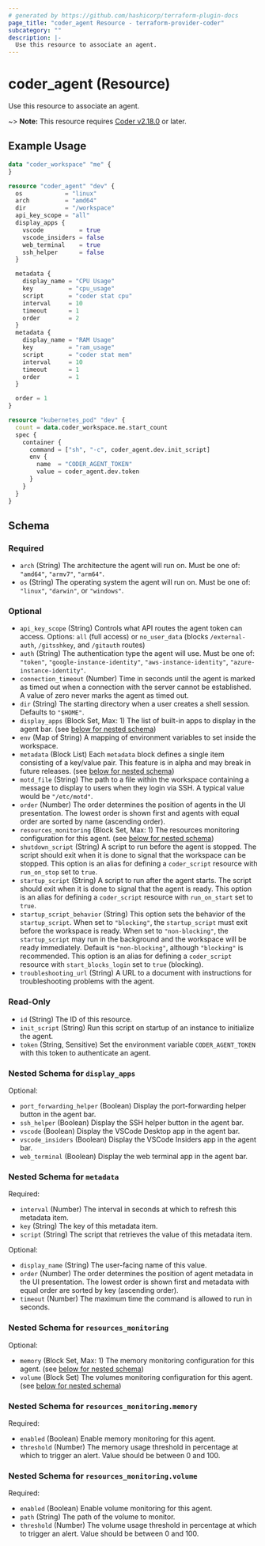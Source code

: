 ```yaml
---
# generated by https://github.com/hashicorp/terraform-plugin-docs
page_title: "coder_agent Resource - terraform-provider-coder"
subcategory: ""
description: |-
  Use this resource to associate an agent.
---
```


# coder_agent (Resource)

Use this resource to associate an agent.

~> **Note:** This resource requires [Coder v2.18.0](https://github.com/coder/coder/releases/tag/v2.18.0) or later.

## Example Usage

```terraform
data "coder_workspace" "me" {
}

resource "coder_agent" "dev" {
  os            = "linux"
  arch          = "amd64"
  dir           = "/workspace"
  api_key_scope = "all"
  display_apps {
    vscode          = true
    vscode_insiders = false
    web_terminal    = true
    ssh_helper      = false
  }

  metadata {
    display_name = "CPU Usage"
    key          = "cpu_usage"
    script       = "coder stat cpu"
    interval     = 10
    timeout      = 1
    order        = 2
  }
  metadata {
    display_name = "RAM Usage"
    key          = "ram_usage"
    script       = "coder stat mem"
    interval     = 10
    timeout      = 1
    order        = 1
  }

  order = 1
}

resource "kubernetes_pod" "dev" {
  count = data.coder_workspace.me.start_count
  spec {
    container {
      command = ["sh", "-c", coder_agent.dev.init_script]
      env {
        name  = "CODER_AGENT_TOKEN"
        value = coder_agent.dev.token
      }
    }
  }
}
```

<!-- schema generated by tfplugindocs -->
## Schema

### Required

- `arch` (String) The architecture the agent will run on. Must be one of: `"amd64"`, `"armv7"`, `"arm64"`.
- `os` (String) The operating system the agent will run on. Must be one of: `"linux"`, `"darwin"`, or `"windows"`.

### Optional

- `api_key_scope` (String) Controls what API routes the agent token can access. Options: `all` (full access) or `no_user_data` (blocks `/external-auth`, `/gitsshkey`, and `/gitauth` routes)
- `auth` (String) The authentication type the agent will use. Must be one of: `"token"`, `"google-instance-identity"`, `"aws-instance-identity"`, `"azure-instance-identity"`.
- `connection_timeout` (Number) Time in seconds until the agent is marked as timed out when a connection with the server cannot be established. A value of zero never marks the agent as timed out.
- `dir` (String) The starting directory when a user creates a shell session. Defaults to `"$HOME"`.
- `display_apps` (Block Set, Max: 1) The list of built-in apps to display in the agent bar. (see [below for nested schema](#nestedblock--display_apps))
- `env` (Map of String) A mapping of environment variables to set inside the workspace.
- `metadata` (Block List) Each `metadata` block defines a single item consisting of a key/value pair. This feature is in alpha and may break in future releases. (see [below for nested schema](#nestedblock--metadata))
- `motd_file` (String) The path to a file within the workspace containing a message to display to users when they login via SSH. A typical value would be `"/etc/motd"`.
- `order` (Number) The order determines the position of agents in the UI presentation. The lowest order is shown first and agents with equal order are sorted by name (ascending order).
- `resources_monitoring` (Block Set, Max: 1) The resources monitoring configuration for this agent. (see [below for nested schema](#nestedblock--resources_monitoring))
- `shutdown_script` (String) A script to run before the agent is stopped. The script should exit when it is done to signal that the workspace can be stopped. This option is an alias for defining a `coder_script` resource with `run_on_stop` set to `true`.
- `startup_script` (String) A script to run after the agent starts. The script should exit when it is done to signal that the agent is ready. This option is an alias for defining a `coder_script` resource with `run_on_start` set to `true`.
- `startup_script_behavior` (String) This option sets the behavior of the `startup_script`. When set to `"blocking"`, the `startup_script` must exit before the workspace is ready. When set to `"non-blocking"`, the `startup_script` may run in the background and the workspace will be ready immediately. Default is `"non-blocking"`, although `"blocking"` is recommended. This option is an alias for defining a `coder_script` resource with `start_blocks_login` set to `true` (blocking).
- `troubleshooting_url` (String) A URL to a document with instructions for troubleshooting problems with the agent.

### Read-Only

- `id` (String) The ID of this resource.
- `init_script` (String) Run this script on startup of an instance to initialize the agent.
- `token` (String, Sensitive) Set the environment variable `CODER_AGENT_TOKEN` with this token to authenticate an agent.

<a id="nestedblock--display_apps"></a>
### Nested Schema for `display_apps`

Optional:

- `port_forwarding_helper` (Boolean) Display the port-forwarding helper button in the agent bar.
- `ssh_helper` (Boolean) Display the SSH helper button in the agent bar.
- `vscode` (Boolean) Display the VSCode Desktop app in the agent bar.
- `vscode_insiders` (Boolean) Display the VSCode Insiders app in the agent bar.
- `web_terminal` (Boolean) Display the web terminal app in the agent bar.


<a id="nestedblock--metadata"></a>
### Nested Schema for `metadata`

Required:

- `interval` (Number) The interval in seconds at which to refresh this metadata item.
- `key` (String) The key of this metadata item.
- `script` (String) The script that retrieves the value of this metadata item.

Optional:

- `display_name` (String) The user-facing name of this value.
- `order` (Number) The order determines the position of agent metadata in the UI presentation. The lowest order is shown first and metadata with equal order are sorted by key (ascending order).
- `timeout` (Number) The maximum time the command is allowed to run in seconds.


<a id="nestedblock--resources_monitoring"></a>
### Nested Schema for `resources_monitoring`

Optional:

- `memory` (Block Set, Max: 1) The memory monitoring configuration for this agent. (see [below for nested schema](#nestedblock--resources_monitoring--memory))
- `volume` (Block Set) The volumes monitoring configuration for this agent. (see [below for nested schema](#nestedblock--resources_monitoring--volume))

<a id="nestedblock--resources_monitoring--memory"></a>
### Nested Schema for `resources_monitoring.memory`

Required:

- `enabled` (Boolean) Enable memory monitoring for this agent.
- `threshold` (Number) The memory usage threshold in percentage at which to trigger an alert. Value should be between 0 and 100.


<a id="nestedblock--resources_monitoring--volume"></a>
### Nested Schema for `resources_monitoring.volume`

Required:

- `enabled` (Boolean) Enable volume monitoring for this agent.
- `path` (String) The path of the volume to monitor.
- `threshold` (Number) The volume usage threshold in percentage at which to trigger an alert. Value should be between 0 and 100.
